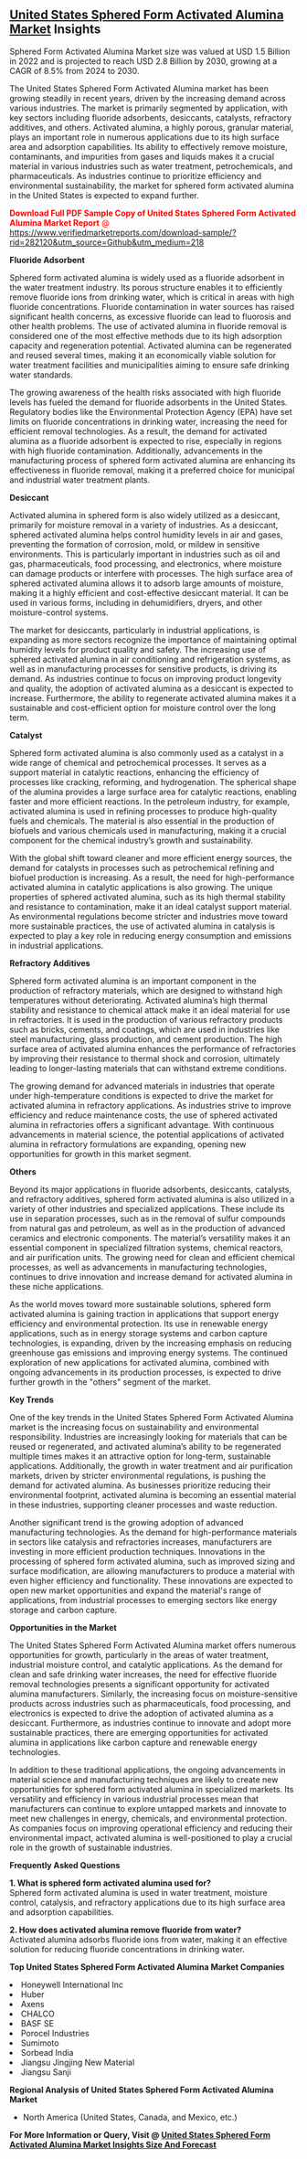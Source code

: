 <h2><a href="https://www.verifiedmarketreports.com/download-sample/?rid=282120&amp;utm_source=Github&amp;utm_medium=218" target="_blank">United States Sphered Form Activated Alumina Market</a> Insights</h2><p>Sphered Form Activated Alumina Market size was valued at USD 1.5 Billion in 2022 and is projected to reach USD 2.8 Billion by 2030, growing at a CAGR of 8.5% from 2024 to 2030.</p><p> <p>The United States Sphered Form Activated Alumina market has been growing steadily in recent years, driven by the increasing demand across various industries. The market is primarily segmented by application, with key sectors including fluoride adsorbents, desiccants, catalysts, refractory additives, and others. Activated alumina, a highly porous, granular material, plays an important role in numerous applications due to its high surface area and adsorption capabilities. Its ability to effectively remove moisture, contaminants, and impurities from gases and liquids makes it a crucial material in various industries such as water treatment, petrochemicals, and pharmaceuticals. As industries continue to prioritize efficiency and environmental sustainability, the market for sphered form activated alumina in the United States is expected to expand further. <p><span class=""><span style="color: #ff0000;"><strong>Download Full PDF Sample Copy of United States Sphered Form Activated Alumina Market Report</strong> @ </span><a href="https://www.verifiedmarketreports.com/download-sample/?rid=282120&amp;utm_source=Github&amp;utm_medium=218" target="_blank">https://www.verifiedmarketreports.com/download-sample/?rid=282120&amp;utm_source=Github&amp;utm_medium=218</a></span></p></p> <p><strong>Fluoride Adsorbent</strong></p> <p>Sphered form activated alumina is widely used as a fluoride adsorbent in the water treatment industry. Its porous structure enables it to efficiently remove fluoride ions from drinking water, which is critical in areas with high fluoride concentrations. Fluoride contamination in water sources has raised significant health concerns, as excessive fluoride can lead to fluorosis and other health problems. The use of activated alumina in fluoride removal is considered one of the most effective methods due to its high adsorption capacity and regeneration potential. Activated alumina can be regenerated and reused several times, making it an economically viable solution for water treatment facilities and municipalities aiming to ensure safe drinking water standards. <p>The growing awareness of the health risks associated with high fluoride levels has fueled the demand for fluoride adsorbents in the United States. Regulatory bodies like the Environmental Protection Agency (EPA) have set limits on fluoride concentrations in drinking water, increasing the need for efficient removal technologies. As a result, the demand for activated alumina as a fluoride adsorbent is expected to rise, especially in regions with high fluoride contamination. Additionally, advancements in the manufacturing process of sphered form activated alumina are enhancing its effectiveness in fluoride removal, making it a preferred choice for municipal and industrial water treatment plants.</p> <p><strong>Desiccant</strong></p> <p>Activated alumina in sphered form is also widely utilized as a desiccant, primarily for moisture removal in a variety of industries. As a desiccant, sphered activated alumina helps control humidity levels in air and gases, preventing the formation of corrosion, mold, or mildew in sensitive environments. This is particularly important in industries such as oil and gas, pharmaceuticals, food processing, and electronics, where moisture can damage products or interfere with processes. The high surface area of sphered activated alumina allows it to adsorb large amounts of moisture, making it a highly efficient and cost-effective desiccant material. It can be used in various forms, including in dehumidifiers, dryers, and other moisture-control systems. <p>The market for desiccants, particularly in industrial applications, is expanding as more sectors recognize the importance of maintaining optimal humidity levels for product quality and safety. The increasing use of sphered activated alumina in air conditioning and refrigeration systems, as well as in manufacturing processes for sensitive products, is driving its demand. As industries continue to focus on improving product longevity and quality, the adoption of activated alumina as a desiccant is expected to increase. Furthermore, the ability to regenerate activated alumina makes it a sustainable and cost-efficient option for moisture control over the long term.</p> <p><strong>Catalyst</strong></p> <p>Sphered form activated alumina is also commonly used as a catalyst in a wide range of chemical and petrochemical processes. It serves as a support material in catalytic reactions, enhancing the efficiency of processes like cracking, reforming, and hydrogenation. The spherical shape of the alumina provides a large surface area for catalytic reactions, enabling faster and more efficient reactions. In the petroleum industry, for example, activated alumina is used in refining processes to produce high-quality fuels and chemicals. The material is also essential in the production of biofuels and various chemicals used in manufacturing, making it a crucial component for the chemical industry’s growth and sustainability. <p>With the global shift toward cleaner and more efficient energy sources, the demand for catalysts in processes such as petrochemical refining and biofuel production is increasing. As a result, the need for high-performance activated alumina in catalytic applications is also growing. The unique properties of sphered activated alumina, such as its high thermal stability and resistance to contamination, make it an ideal catalyst support material. As environmental regulations become stricter and industries move toward more sustainable practices, the use of activated alumina in catalysis is expected to play a key role in reducing energy consumption and emissions in industrial applications.</p> <p><strong>Refractory Additives</strong></p> <p>Sphered form activated alumina is an important component in the production of refractory materials, which are designed to withstand high temperatures without deteriorating. Activated alumina’s high thermal stability and resistance to chemical attack make it an ideal material for use in refractories. It is used in the production of various refractory products such as bricks, cements, and coatings, which are used in industries like steel manufacturing, glass production, and cement production. The high surface area of activated alumina enhances the performance of refractories by improving their resistance to thermal shock and corrosion, ultimately leading to longer-lasting materials that can withstand extreme conditions. <p>The growing demand for advanced materials in industries that operate under high-temperature conditions is expected to drive the market for activated alumina in refractory applications. As industries strive to improve efficiency and reduce maintenance costs, the use of sphered activated alumina in refractories offers a significant advantage. With continuous advancements in material science, the potential applications of activated alumina in refractory formulations are expanding, opening new opportunities for growth in this market segment.</p> <p><strong>Others</strong></p> <p>Beyond its major applications in fluoride adsorbents, desiccants, catalysts, and refractory additives, sphered form activated alumina is also utilized in a variety of other industries and specialized applications. These include its use in separation processes, such as in the removal of sulfur compounds from natural gas and petroleum, as well as in the production of advanced ceramics and electronic components. The material’s versatility makes it an essential component in specialized filtration systems, chemical reactors, and air purification units. The growing need for clean and efficient chemical processes, as well as advancements in manufacturing technologies, continues to drive innovation and increase demand for activated alumina in these niche applications. <p>As the world moves toward more sustainable solutions, sphered form activated alumina is gaining traction in applications that support energy efficiency and environmental protection. Its use in renewable energy applications, such as in energy storage systems and carbon capture technologies, is expanding, driven by the increasing emphasis on reducing greenhouse gas emissions and improving energy systems. The continued exploration of new applications for activated alumina, combined with ongoing advancements in its production processes, is expected to drive further growth in the "others" segment of the market.</p> <p><strong>Key Trends</strong></p> <p>One of the key trends in the United States Sphered Form Activated Alumina market is the increasing focus on sustainability and environmental responsibility. Industries are increasingly looking for materials that can be reused or regenerated, and activated alumina’s ability to be regenerated multiple times makes it an attractive option for long-term, sustainable applications. Additionally, the growth in water treatment and air purification markets, driven by stricter environmental regulations, is pushing the demand for activated alumina. As businesses prioritize reducing their environmental footprint, activated alumina is becoming an essential material in these industries, supporting cleaner processes and waste reduction.</p> <p>Another significant trend is the growing adoption of advanced manufacturing technologies. As the demand for high-performance materials in sectors like catalysis and refractories increases, manufacturers are investing in more efficient production techniques. Innovations in the processing of sphered form activated alumina, such as improved sizing and surface modification, are allowing manufacturers to produce a material with even higher efficiency and functionality. These innovations are expected to open new market opportunities and expand the material's range of applications, from industrial processes to emerging sectors like energy storage and carbon capture.</p> <p><strong>Opportunities in the Market</strong></p> <p>The United States Sphered Form Activated Alumina market offers numerous opportunities for growth, particularly in the areas of water treatment, industrial moisture control, and catalytic applications. As the demand for clean and safe drinking water increases, the need for effective fluoride removal technologies presents a significant opportunity for activated alumina manufacturers. Similarly, the increasing focus on moisture-sensitive products across industries such as pharmaceuticals, food processing, and electronics is expected to drive the adoption of activated alumina as a desiccant. Furthermore, as industries continue to innovate and adopt more sustainable practices, there are emerging opportunities for activated alumina in applications like carbon capture and renewable energy technologies.</p> <p>In addition to these traditional applications, the ongoing advancements in material science and manufacturing techniques are likely to create new opportunities for sphered form activated alumina in specialized markets. Its versatility and efficiency in various industrial processes mean that manufacturers can continue to explore untapped markets and innovate to meet new challenges in energy, chemicals, and environmental protection. As companies focus on improving operational efficiency and reducing their environmental impact, activated alumina is well-positioned to play a crucial role in the growth of sustainable industries.</p> <p><strong>Frequently Asked Questions</strong></p> <p><strong>1. What is sphered form activated alumina used for?</strong><br> Sphered form activated alumina is used in water treatment, moisture control, catalysis, and refractory applications due to its high surface area and adsorption capabilities.</p> <p><strong>2. How does activated alumina remove fluoride from water?</strong><br> Activated alumina adsorbs fluoride ions from water, making it an effective solution for reducing fluoride concentrations in drinking water.</p> <p><strong</p><p><strong>Top United States Sphered Form Activated Alumina Market Companies</strong></p><div data-test-id=""><p><li>Honeywell International Inc</li><li> Huber</li><li> Axens</li><li> CHALCO</li><li> BASF SE</li><li> Porocel Industries</li><li> Sumimoto</li><li> Sorbead India</li><li> Jiangsu Jingjing New Material</li><li> Jiangsu Sanji</li></p><div><strong>Regional Analysis of&nbsp;United States Sphered Form Activated Alumina Market</strong></div><ul><li dir="ltr"><p dir="ltr">North America&nbsp;(United States, Canada, and Mexico, etc.)</p></li></ul><p><strong>For More Information or Query, Visit @&nbsp;</strong><strong><a href="https://www.verifiedmarketreports.com/product/sphered-form-activated-alumina-market/?utm_source=Github&amp;utm_medium=218" target="_blank">United States Sphered Form Activated Alumina Market Insights Size And Forecast</a></strong></p></div>
